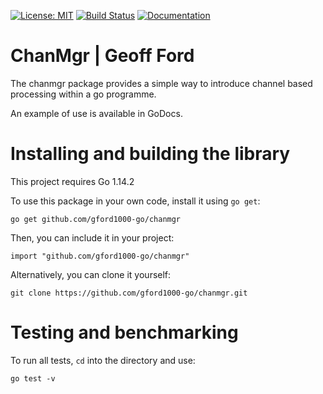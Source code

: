 [![License: MIT](https://img.shields.io/badge/License-MIT-blue.svg)](https://en.wikipedia.org/wiki/MIT_License)
[![Build Status](https://travis-ci.org/gford1000-go/chanmgr.svg?branch=master)](https://travis-ci.org/gford1000-go/chanmgr)
[![Documentation](https://img.shields.io/badge/Documentation-GoDoc-green.svg)](https://godoc.org/github.com/gford1000-go/chanmgr)


ChanMgr | Geoff Ford
==================================

The chanmgr package provides a simple way to introduce channel based processing within a go programme.  

An example of use is available in GoDocs.

Installing and building the library
===================================

This project requires Go 1.14.2

To use this package in your own code, install it using `go get`:

    go get github.com/gford1000-go/chanmgr

Then, you can include it in your project:

	import "github.com/gford1000-go/chanmgr"

Alternatively, you can clone it yourself:

    git clone https://github.com/gford1000-go/chanmgr.git

Testing and benchmarking
========================

To run all tests, `cd` into the directory and use:

	go test -v

